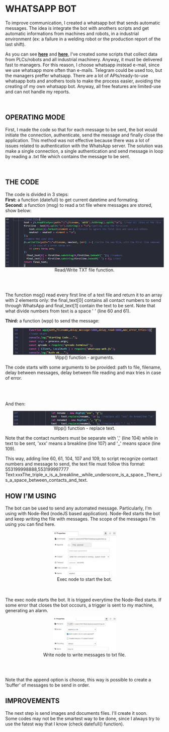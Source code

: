 # WHATSAPP BOT

To improve communication, I created a whatsapp bot that sends automatic messages. The idea is integrate the bot with anothers scripts and get automatic informations from machines and robots, in a industrial environment (ex: a failure in a welding robot or the production report of the last shift).

As you can see <a href="https://github.com/VinicioAM/NodeJS_and_Node-Red/tree/main/Parameter%20Check%20Automation" target="_blank" rel="noreferrer"> **here**</a> and <a href="https://github.com/VinicioAM/IIoT/tree/main/Production_and_Scrap-Report" target="_blank" rel="noreferrer"> **here**</a>, I've created some scripts that collect data from PLCs/robots and all industrial machinery. Anyway, it must be delivered fast to managers. For this reason, I choose whatsapp instead e-mail, since we use whatsapp more often than e-mails. Telegram could be used too, but the managers preffer whatsapp.
There are a lot of APIs/ready-to-use whatsapp bots and anothers tools to make the process easier, avoiding the creating of my own whatsapp bot. Anyway, all free features are limited-use and can not handle my reports. 



<br />

## OPERATING MODE
First, I made the code so that for each message to be sent, the bot would initiate the connection, authenticate, send the message and finally close the application. This method was not effective because there was a lot of issues related to authentication with the WhatsApp server.
The solution was make a single connection, a single authentication and send message in loop by reading a .txt file which contains the message to be sent.

<br />


## THE CODE
The code is divided in 3 steps:
<br />**First:** a function (datefull) to get current datetime and formating.
<br />**Second:** a function (msg) to read a txt file where messages are stored, show below:

<p align="center">
<img src="./imgs/01.PNG" width=100% height=50% align="center">
  <br />Read/Write TXT file function.
</p>
<br /><br />

The function msg() read every first line of a text file and return it to an array with 2 elements only: the final_text[0] contains all contact numbers to send through WhatsApp and final_text[1] contain the text to be sent. Note that what divide numbers from text is a space ' ' (line 60 and 61).

**Third:**  a function (wpp) to send the message:
<p align="center">
<img src="./imgs/02.PNG" width=90% height=40% align="center">
  <br />Wpp() function - arguments.
</p>

The code starts with some arguments to be provided: path to file, filename, delay between messages, delay between file reading and max tries in case of error.
<br /><br /><br /><br />

And then:
<p align="center">
<img src="./imgs/03.PNG" width=90% height=50% align="center">
    <br />Wpp() function - replace text.
</p>


Note that the contact numbers must be separate with ',' (line 104) while in text to be sent, 'xxx' means a breakline (line 107) and '_' means space (line 109).


This way, adding line 60, 61, 104, 107 and 109, to script recognize contact numbers and message to send, the text file must follow this format:
<br />553199998888,553199997777 Text:xxxThe_triple_x_is_a_breakline,_while_underscore_is_a_space._There_is_a_space_between_contacts_and_text.


## HOW I'M USING
The bot can be used to send any automated message. Particularly, I'm using with Node-Red (nodeJS based application). Node-Red starts the bot and keep writing the file with messages. The scope of the messages I'm using you can find here.

<p align="center">
<img src="./imgs/04.PNG" width=40% height=5% align="center">
    <br />Exec node to start the bot.
</p>
<br /><br />
The exec node starts the bot. It is trigged everytime the Node-Red starts. If some error that closes the bot occours, a trigger is sent to my machine, generating an alarm.

<p align="center">
<img src="./imgs/05.PNG" width=40% height=5% align="center">
    <br />Write node to write messages to txt file.
</p>
<br /><br />

Note that the append option is choose, this way is possible to create a 'buffer' of messages to be send in order.

## IMPROVEMENTS
The next step is send images and documents files. I'll create it soon. 
<br />Some codes may not be the smartest way to be done, since I always try to use the fatest way that I know (check datefull() function).
